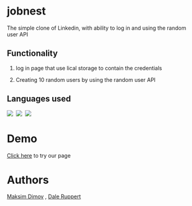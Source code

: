 # jobnest
The simple clone of Linkedin, with ability to log in and using the random user API

## Functionality 
1) log in page that use lical storage to contain the credentials

2) Creating 10 random users by using the random user API

## Languages used
<p align="left">
  <img src="https://img.shields.io/badge/javascript-informational?style=for-the-badge&logoColor=black&color=EBEB23"/>&nbsp;
  <img src="https://img.shields.io/badge/CSS-informational?style=for-the-badge&logoColor=black&color=4121DE"/>&nbsp;
  <img src="https://img.shields.io/badge/HTML-informational?style=for-the-badge&logoColor=black&color=E64444"/>&nbsp;
</p>

# Demo
[Click here](https://maksimdimov.github.io/jobnest/) to try our page

# Authors 
[Maksim Dimov](https://github.com/MaksimDimov) , [Dale Ruppert](https://github.com/chaos1601)
